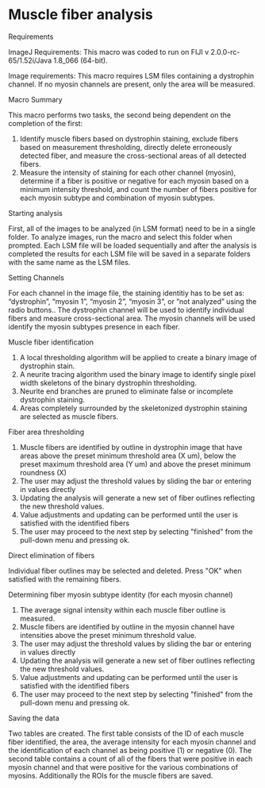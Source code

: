 # Muscle fiber analysis

Requirements

ImageJ Requirements:  This macro was coded to run on FIJI v 2.0.0-rc-65/1.52i/Java 1.8_066 (64-bit).

Image requirements: This macro requires LSM files containing a dystrophin channel.  If no myosin channels are present, only the area will be measured. 

Macro Summary

  This macro performs two tasks, the second being dependent on the completion of the first:
  1) Identify muscle fibers based on dystrophin staining, exclude fibers based on measurement thresholding, directly delete erroneously detected fiber, and measure the cross-sectional areas of all detected fibers.
  2) Measure the intensity of staining for each other channel (myosin), determine if a fiber is positive or negative for each myosin based on a minimum intensity threshold, and count the number of fibers positive for each myosin subtype and combination of myosin subtypes.

Starting analysis

  First, all of the images to be analyzed (in LSM format) need to be in a single folder. To analyze images, run the macro and select this folder when prompted.  Each LSM file will be loaded sequentially and after the analysis is completed the results for each LSM file will be saved in a separate folders with the same name as the LSM files.

Setting Channels

  For each channel in the image file, the staining identitiy has to be set as: “dystrophin”, “myosin 1”, “myosin 2”, “myosin 3”, or ”not analyzed” using the radio buttons..  The dystrophin channel will be used to identify individual fibers and measure cross-sectional area.  The myosin channels will be used identify the myosin subtypes presence in each fiber.

Muscle fiber identification

1) A local thresholding algorithm will be applied to create a binary image of dystrophin stain.
2) A neurite tracing algorithm used the binary image to identify single pixel width skeletons of the binary dystrophin thresholding.  
3) Neurite end branches are pruned to eliminate false or incomplete dystrophin staining.
4) Areas completely surrounded by the skeletonized dystrophin staining are selected as muscle fibers.

Fiber area thresholding 

1) Muscle fibers are identified by outline in dystrophin image that have areas above the preset minimum threshold area (X um), below the preset maximum threshold area (Y um) and above the preset minimum roundness (X)
2) The user may adjust the threshold values by sliding the bar or entering in values directly
3) Updating the analysis will generate a new set of fiber outlines reflecting the new threshold values.
4) Value adjustments and updating can be performed until the user is satisfied with the identified fibers
5) The user may proceed to the next step by selecting "finished" from the pull-down menu and pressing ok.

Direct elimination of fibers

Individual fiber outlines may be selected and deleted.  Press "OK" when satisfied with the remaining fibers.

Determining fiber myosin subtype identity (for each myosin channel)

1) The average signal intensity within each muscle fiber outline is measured.
1) Muscle fibers are identified by outline in the myosin channel have intensities above the preset minimum threshold value.
2) The user may adjust the threshold values by sliding the bar or entering in values directly
3) Updating the analysis will generate a new set of fiber outlines reflecting the new threshold values.
4) Value adjustments and updating can be performed until the user is satisfied with the identified fibers
5) The user may proceed to the next step by selecting "finished" from the pull-down menu and pressing ok.

Saving the data

Two tables are created.  The first table consists of the ID of each muscle fiber identified, the area, the average intensity for each myosin channel and the identification of each channel as being positive (1) or negative (0).  The second table contains a count of all of the fibers that were positive in each myosin channel and that were positive for the various combinations of myosins.  Additionally the ROIs for the muscle fibers are saved.  
